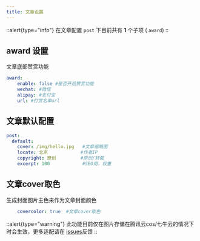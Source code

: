 ```yaml
---
title: 文章设置
---
```


::alert{type="info"}
在文章配置 `post` 下目前共有 **1** 个子项 ( `award`)
::

## award 设置
文章底部赞赏功能

```yaml [_config.acrylic.yml]
award:
    enable: false #是否开启赞赏功能
    wechat: #微信 
    alipay: #支付宝
    url: #打赏名单url
```

## 文章默认配置 
```yaml [_config.acrylic.yml]
post:
  default:
    cover: /img/hello.jpg   #文章缩略图
    locate: 北京            #作者IP
    copyright: 原创         #原创/转载   
    excerpt: 100            #SEO用，权重
```

## 文章cover取色

生成封面图片主色来作为文章封面颜色
```yaml [_config.acrylic.yml]
    covercolor: true  #文章cover取色
```
::alert{type="warning"}
此功能目前仅在图片存储在腾讯云cos/七牛云的情况下时会生效，更多适配请在 [issues](https://github.com/hexo-theme-Acrylic/Hexo-Theme-Acrylic-Next/issues)反馈
::